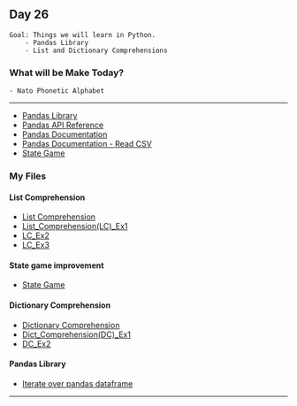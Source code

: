 ## Day 26

    Goal: Things we will learn in Python.
        - Pandas Library
        - List and Dictionary Comprehensions

### What will be Make Today?
    - Nato Phonetic Alphabet


----------------------------------------------------------------------------------------
- [Pandas Library](https://pandas.pydata.org/)
- [Pandas API Reference](https://pandas.pydata.org/docs/reference/index.html)
- [Pandas Documentation](https://pandas.pydata.org/docs/)
- [Pandas Documentation - Read CSV](https://pandas.pydata.org/docs/reference/api/pandas.read_csv.html)
- [State Game](https://www.sporcle.com/games/g/states)

### My Files
#### List Comprehension
- [List Comprehension](List_Comprehension.py)
- [List_Comprehension(LC)_Ex1](List_Comprehension(LC)_Ex1.py)
- [LC_Ex2](LC_Ex2.py)
- [LC_Ex3](LC_Ex3/LC_Ex3.py)

#### State game improvement
- [State Game](State_Game/StateGame.py)

#### Dictionary Comprehension
- [Dictionary Comprehension](Dict_Comprehension.py)
- [Dict_Comprehension(DC)_Ex1](Dict_Comprehension(DC)_Ex1.py)
- [DC_Ex2](DC_Ex2.py)

#### Pandas Library
- [Iterate over pandas dataframe](Iterate_Over_Pandas_Data_Frame.py)
----------------------------------------------------------------------------------------
